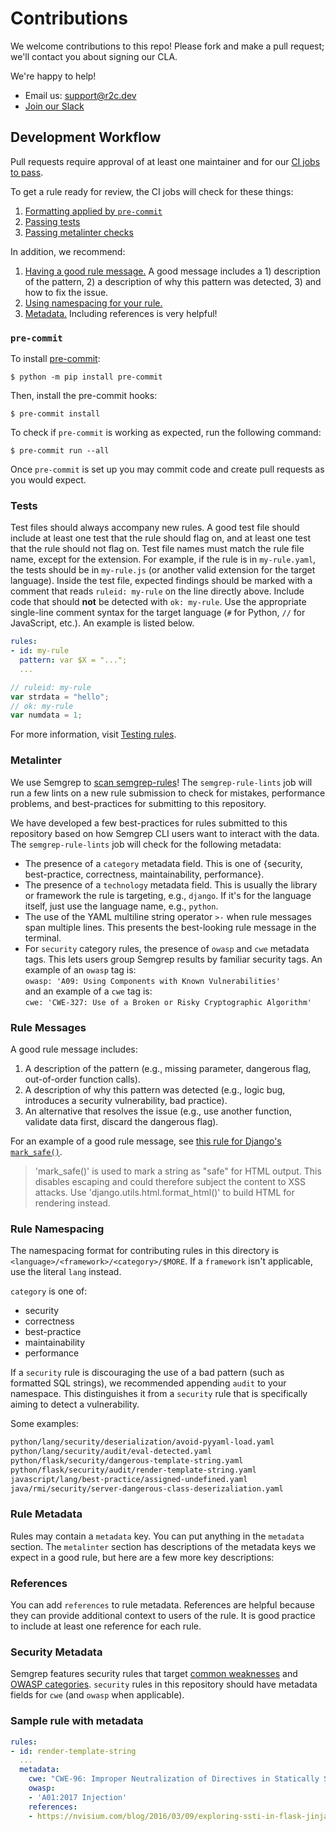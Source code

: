 # Contributions

We welcome contributions to this repo! Please fork and make a pull request; we'll contact you about signing our CLA.

We're happy to help!

- Email us: [support@r2c.dev](mailto:support@r2c.dev)
- [Join our Slack](https://r2c.dev/slack)

## Development Workflow

Pull requests require approval of at least one maintainer and for our [CI jobs to pass](https://github.com/returntocorp/semgrep-rules/actions).

To get a rule ready for review, the CI jobs will check for these things:
1. [Formatting applied by `pre-commit`](#pre-commit)
1. [Passing tests](#tests)
1. [Passing metalinter checks](#metalinter)

In addition, we recommend:
1. [Having a good rule message.](#rule-messages) A good message includes a 1) description of the pattern, 2) a description of why this pattern was detected, 3) and how to fix the issue.
1. [Using namespacing for your rule.](#rule-namespacing)
1. [Metadata.](#rule-metadata) Including references is very helpful!

### `pre-commit`

To install [pre-commit](https://pre-commit.com/):

```
$ python -m pip install pre-commit
```

Then, install the pre-commit hooks:

```
$ pre-commit install
```

To check if `pre-commit` is working as expected,
run the following command:

```
$ pre-commit run --all
```

Once `pre-commit` is set up you may commit code and create pull requests as you would expect.

### Tests

Test files should always accompany new rules. A good test file should include at least one test that the rule should flag on, and at least one test that the rule should not flag on. Test file names must match the rule file name, except for the extension. For example, if the rule is in `my-rule.yaml`, the tests should be in `my-rule.js` (or another valid extension for the target language). Inside the test file, expected findings should be marked with a comment that reads `ruleid: my-rule` on the line directly above. Include code that should **not** be detected with `ok: my-rule`. Use the appropriate single-line comment syntax for the target language (`#` for Python, `//` for JavaScript, etc.). An example is listed below.

```yaml
rules:
- id: my-rule
  pattern: var $X = "...";
  ...
```

```js
// ruleid: my-rule
var strdata = "hello";
// ok: my-rule
var numdata = 1;
```

For more information, visit [Testing rules](https://semgrep.dev/docs/writing-rules/testing-rules/).

### Metalinter

We use Semgrep to [scan semgrep-rules](https://r2c.dev/blog/2021/how-we-made-semgrep-rules-run-on-semgrep-rules/)! The `semgrep-rule-lints` job will run a few lints on a new rule submission to check for mistakes, performance problems, and best-practices for submitting to this repository.

We have developed a few best-practices for rules submitted to this repository based on how Semgrep CLI users want to interact with the data. The `semgrep-rule-lints` job will check for the following metadata:

- The presence of a `category` metadata field. This is one of {security, best-practice, correctness, maintainability, performance}.
- The presence of a `technology` metadata field. This is usually the library or framework the rule is targeting, e.g., `django`. If it's for the language itself, just use the language name, e.g., `python`.
- The use of the YAML multiline string operator `>-` when rule messages span multiple lines. This presents the best-looking rule message in the terminal.
- For `security` category rules, the presence of `owasp` and `cwe` metadata tags. This lets users group Semgrep results by familiar security tags. An example of an `owasp` tag is: <br>
`owasp: 'A09: Using Components with Known Vulnerabilities'` <br>
and an example of a `cwe` tag is: <br>
`cwe: 'CWE-327: Use of a Broken or Risky Cryptographic Algorithm'`

### Rule Messages

A good rule message includes:
1. A description of the pattern (e.g., missing parameter, dangerous flag, out-of-order function calls).
1. A description of why this pattern was detected (e.g., logic bug, introduces a security vulnerability, bad practice).
1. An alternative that resolves the issue (e.g., use another function, validate data first, discard the dangerous flag).

For an example of a good rule message, see [this rule for Django's `mark_safe()`](https://github.com/returntocorp/semgrep-rules/blob/develop/python/django/security/audit/avoid-mark-safe.yaml).

> 'mark_safe()' is used to mark a string as "safe" for HTML output. This disables escaping and could therefore subject the content to XSS attacks. Use 'django.utils.html.format_html()' to build HTML for rendering instead.

### Rule Namespacing

The namespacing format for contributing rules in this directory is `<language>/<framework>/<category>/$MORE`. If a `framework` isn't applicable, use the literal `lang` instead.

`category` is one of:
- security
- correctness
- best-practice
- maintainability
- performance

If a `security` rule is discouraging the use of a bad pattern (such as formatted SQL strings), we recommended appending `audit` to your namespace. This distinguishes it from a `security` rule that is specifically aiming to detect a vulnerability.

Some examples:

```txt
python/lang/security/deserialization/avoid-pyyaml-load.yaml
python/lang/security/audit/eval-detected.yaml
python/flask/security/dangerous-template-string.yaml
python/flask/security/audit/render-template-string.yaml
javascript/lang/best-practice/assigned-undefined.yaml
java/rmi/security/server-dangerous-class-deserizaliation.yaml
```

### Rule Metadata

Rules may contain a `metadata` key. You can put anything in the `metadata` section. The `metalinter` section has descriptions of the metadata keys we expect in a good rule, but here are a few more key descriptions:

### References

You can add `references` to rule metadata. References are helpful because they can provide additional context to users of the rule. It is good practice to include at least one reference for each rule.

### Security Metadata

Semgrep features security rules that target [common weaknesses](https://cwe.mitre.org/) and [OWASP categories](https://owasp.org/www-project-top-ten/). `security` rules in this repository should have metadata fields for `cwe` (and `owasp` when applicable).

### Sample rule with metadata

```yaml
rules:
- id: render-template-string
  ...
  metadata:
    cwe: "CWE-96: Improper Neutralization of Directives in Statically Saved Code ('Static Code Injection')"
    owasp:
    - 'A01:2017 Injection'
    references:
    - https://nvisium.com/blog/2016/03/09/exploring-ssti-in-flask-jinja2.html
```
